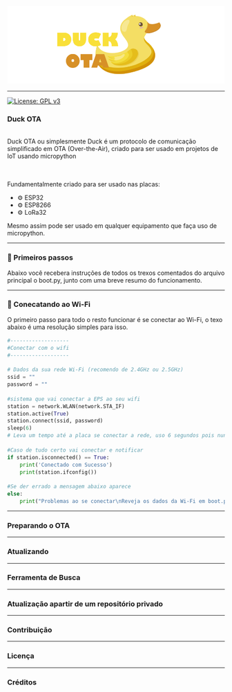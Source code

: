 <p align="center">
  <br /><img
    width="924"
    src="imagens\duck_ota.png"
    alt="Senko – OTA Updater"
  />
</p>

---
[![License: GPL v3](https://img.shields.io/badge/License-GPLv3-blue.svg)](https://github.com/rafaelbhcosta/OTA/blob/main/LICENSE)

### Duck OTA
<br>
Duck OTA ou simplesmente Duck é um protocolo de comunicação simplificado em OTA (Over-the-Air), criado para ser usado em projetos de IoT usando micropython
<br><br><br>

Fundamentalmente criado para ser usado nas placas:
- ⚙️ ESP32
- ⚙️ ESP8266
- ⚙️ LoRa32

Mesmo assim pode ser usado em qualquer equipamento que faça uso de micropython.

---
### 📝 Primeiros passos

Abaixo você recebera instruções de todos os trexos comentados do arquivo principal o boot.py, junto com uma breve resumo do funcionamento.

---
### 📡 Conecatando ao Wi-Fi

O primeiro passo para todo o resto funcionar é se conectar ao Wi-Fi, o texo abaixo é uma resolução simples para isso.

``` python
#-------------------
#Conectar com o wifi
#-------------------

# Dados da sua rede Wi-Fi (recomendo de 2.4GHz ou 2.5GHz)
ssid = ""
password = ""

#sistema que vai conectar a EPS ao seu wifi
station = network.WLAN(network.STA_IF)
station.active(True)
station.connect(ssid, password)
sleep(6)
# Leva um tempo até a placa se conectar a rede, uso 6 segundos pois nunca tive problemas com esse tempo

#Caso de tudo certo vai conectar e notificar
if station.isconnected() == True:
    print('Conectado com Sucesso')
    print(station.ifconfig())
    
#Se der errado a mensagem abaixo aparece
else:
    print("Problemas ao se conectar\nReveja os dados da Wi-Fi em boot.py")
```
---
### Preparando o OTA
---
### Atualizando
---
### Ferramenta de Busca
---
### Atualização apartir de um repositório privado
---
### Contribuição
---
### Licença
---
### Créditos
